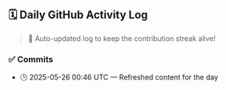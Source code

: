 ## 🗓️ Daily GitHub Activity Log

> 🤖 Auto-updated log to keep the contribution streak alive!

### ✅ Commits

- 🕒 2025-05-26 00:46 UTC — Refreshed content for the day

